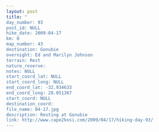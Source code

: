 ```yaml
---
layout: post
title: "
day_number: 93
post_id: NULL
hike_date: 2009-04-17
km: 0
map_number: 43
destination: Gonubie
overnight: Ed and Marilyn Johnson
terrain: Rest
nature_reserve: 
notes: NULL
start_coord_lat: NULL
start_coord_long: NULL
end_coord_lat: -32.934633
end_coord_long: 28.051367
start_coord: NULL
destination_coord: 
file_name: 04-17.jpg
description: Resting at Gonubie
link: http://www.cape2kosi.com/2009/04/17/hiking-day-93/
---
```

